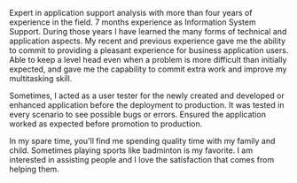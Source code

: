 Expert in application support analysis with more than four years of experience in the field.
7 months experience as Information System Support. During those years I have learned the many forms of technical and application aspects.
My recent and previous experience gave me the ability to commit to providing a pleasant experience for business application users.
Able to keep a level head even when a problem is more difficult than initially expected, and gave me the capability to commit extra work and improve my multitasking skill.

Sometimes, I acted as a user tester for the newly created and developed or enhanced application before the deployment to production. 
It was tested in every scenario to see possible bugs or errors. Ensured the application worked as expected before promotion to production.

In my spare time, you'll find me spending quality time with my family and child. Sometimes playing sports like badminton is my favorite.
I am interested in assisting people and I love the satisfaction that comes from helping them.
<!---
amazingcamz/amazingcamz is a ✨ special ✨ repository because its `README.md` (this file) appears on your GitHub profile.
You can click the Preview link to take a look at your changes.
--->
